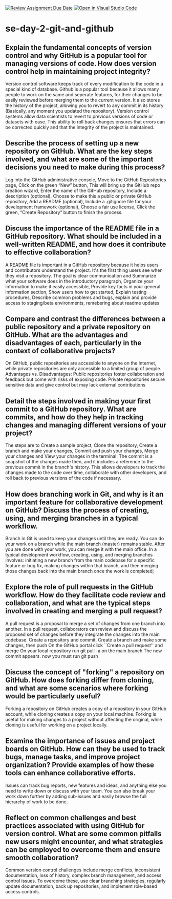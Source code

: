 [![Review Assignment Due Date](https://classroom.github.com/assets/deadline-readme-button-22041afd0340ce965d47ae6ef1cefeee28c7c493a6346c4f15d667ab976d596c.svg)](https://classroom.github.com/a/8wgCKhpZ)
[![Open in Visual Studio Code](https://classroom.github.com/assets/open-in-vscode-2e0aaae1b6195c2367325f4f02e2d04e9abb55f0b24a779b69b11b9e10269abc.svg)](https://classroom.github.com/online_ide?assignment_repo_id=18480235&assignment_repo_type=AssignmentRepo)
# se-day-2-git-and-github
## Explain the fundamental concepts of version control and why GitHub is a popular tool for managing versions of code. How does version control help in maintaining project integrity?
Version control software keeps track of every modification to the code in a special kind of database. Github is a popular tool because it allows many people to work on the same and seperate features, for their changes to be easily reviewed before merging them to the current version. It also stores the history of the project, allowing you to revert to any commit in its history (Basically, any moment you updated the repository).
Version control systems allow data scientists to revert to previous versions of code or datasets with ease. This ability to roll back changes ensures that errors can be corrected quickly and that the integrity of the project is maintained.

## Describe the process of setting up a new repository on GitHub. What are the key steps involved, and what are some of the important decisions you need to make during this process?
Log into the GitHub administrative console, Move to the GitHub Repositories page, Click on the green “New” button, This will bring up the GitHub repo creation wizard, Enter the name of the GitHub repository, Include a description (optional), Choose to make this a public or private GitHub repository, Add a README (optional), Include a .gitignore file for your development framework (optional), Choose a fair use license, Click the green, “Create Repository” button to finish the process.

## Discuss the importance of the README file in a GitHub repository. What should be included in a well-written README, and how does it contribute to effective collaboration?
A README file is important in a GitHub repository because it helps users and contributors understand the project. It's the first thing users see when they visit a repository.
The goal is clear communication and Summarize what your software does in the introductory paragraph, Organize your information to make it easily accessible, Provide key facts in your general information section, Show users how to get started, Explain testing procedures, Describe common problems and bugs, explain and provide access to staging/beta environments, remebering about readme updates

## Compare and contrast the differences between a public repository and a private repository on GitHub. What are the advantages and disadvantages of each, particularly in the context of collaborative projects?
On GitHub, public repositories are accessible to anyone on the internet, while private repositories are only accessible to a limited group of people.
Advantages vs. Disadvantages: Public repositories foster collaboration and feedback but come with risks of exposing code. Private repositories secure sensitive data and give control but may lack external contributions

## Detail the steps involved in making your first commit to a GitHub repository. What are commits, and how do they help in tracking changes and managing different versions of your project?
The steps are to Create a sample project, Clone the repository, Create a branch and make your changes, Commit and push your changes, Merge your changes and View your changes in the terminal.
The commit is a snapshot of the changes made then, and it includes a reference to the previous commit in the branch's history. This allows developers to track the changes made to the code over time, collaborate with other developers, and roll back to previous versions of the code if necessary.

## How does branching work in Git, and why is it an important feature for collaborative development on GitHub? Discuss the process of creating, using, and merging branches in a typical workflow.
Branch in Git is used to keep your changes until they are ready. You can do your work on a branch while the main branch (master) remains stable. After you are done with your work, you can merge it with the main office.
In a typical development workflow, creating, using, and merging branches involves: initiating a new branch from the main codebase for a specific feature or bug fix, making changes within that branch, and then merging those changes back into the main branch once the work is completed;

## Explore the role of pull requests in the GitHub workflow. How do they facilitate code review and collaboration, and what are the typical steps involved in creating and merging a pull request?
A pull request is a proposal to merge a set of changes from one branch into another. In a pull request, collaborators can review and discuss the proposed set of changes before they integrate the changes into the main codebase. Create a repository and commit, Create a branch and make some changes, then push On the GitHub portal click ``Create a pull request'' and merge On your local repository run git pull -a on the main branch The new commit appears. now you must run git push

## Discuss the concept of "forking" a repository on GitHub. How does forking differ from cloning, and what are some scenarios where forking would be particularly useful?
Forking a repository on GitHub creates a copy of a repository in your GitHub account, while cloning creates a copy on your local machine. Forking is useful for making changes to a project without affecting the original, while cloning is useful for working on a project locally.

## Examine the importance of issues and project boards on GitHub. How can they be used to track bugs, manage tasks, and improve project organization? Provide examples of how these tools can enhance collaborative efforts.
Issues can track bug reports, new features and ideas, and anything else you need to write down or discuss with your team. You can also break your work down further by adding sub-issues and easily browse the full hierarchy of work to be done.

## Reflect on common challenges and best practices associated with using GitHub for version control. What are some common pitfalls new users might encounter, and what strategies can be employed to overcome them and ensure smooth collaboration?
Common version control challenges include merge conflicts, inconsistent documentation, loss of history, complex branch management, and access control issues.  To overcome these, use clear branching strategies, regularly update documentation, back up repositories, and implement role-based access controls.
